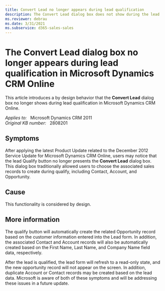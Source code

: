 ```yaml
---
title: Convert Lead no longer appears during lead qualification
description: The Convert Lead dialog box does not show during the lead qualification in Microsoft Dynamics CRM Online. This is by design.
ms.reviewer: debrau
ms.date: 3/31/2021
ms.subservice: d365-sales-sales
---
```

# The Convert Lead dialog box no longer appears during lead qualification in Microsoft Dynamics CRM Online

This article introduces a by design behavior that the **Convert Lead** dialog box no longer shows during lead qualification in Microsoft Dynamics CRM Online.

_Applies to:_ &nbsp; Microsoft Dynamics CRM 2011  
_Original KB number:_ &nbsp; 2808201

## Symptoms

After applying the latest Product Update related to the December 2012 Service Update for Microsoft Dynamics CRM Online, users may notice that the lead Qualify button no longer presents the **Convert Lead** dialog box. This dialog box traditionally allowed users to choose the associated sales records to create during qualify, including Contact, Account, and Opportunity.

## Cause

This functionality is considered by design.

## More information

The qualify button will automatically create the related Opportunity record based on the customer information entered into the Lead form. In addition, the associated Contact and Account records will also be automatically created based on the First Name, Last Name, and Company Name field data, respectively.

After the lead is qualified, the lead form will refresh to a read-only state, and the new opportunity record will not appear on the screen. In addition, duplicate Account or Contact records may be created based on the lead data. Microsoft is aware of both of these symptoms and will be addressing these issues in a future update.
